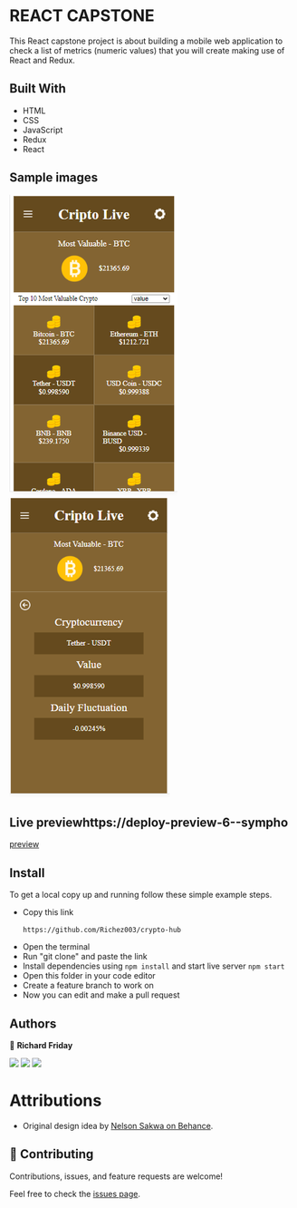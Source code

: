 # REACT CAPSTONE
This React capstone project is about building a mobile web application to check a list of metrics (numeric values) that you will create making use of React and Redux.

## Built With

- HTML
- CSS
- JavaScript
- Redux
- React
## Sample images
![screenshot](./src/images/Screenshot1.png)
![screenshot](./src/images/Screenshot2.png)



## Live previewhttps://deploy-preview-6--sympho
[preview](https://crypto-hub1111.herokuapp.com/)
## Install

To get a local copy up and running follow these simple example steps.
- Copy this link
  ```
  https://github.com/Richez003/crypto-hub
- Open the terminal
- Run "git clone" and paste the link
- Install dependencies using `npm install` and start live server `npm start`
- Open this folder in your code editor
- Create a feature branch to work on
- Now you can edit and make a pull request

## Authors

👤 **Richard Friday**

<p align="left">
<a href = "https://www.linkedin.com/in/richard-friday-54980718a/"><img src="https://img.icons8.com/fluent/48/000000/linkedin.png"/></a>
<a href = "https://twitter.com/richardfriday14"><img src="https://img.icons8.com/fluent/48/000000/twitter.png"/></a>
<a href = "https://github.com/Richez003"><img src="https://img.icons8.com/fluent/48/000000/github.png"/></a>
</p>

# Attributions

- Original design idea by [Nelson Sakwa on Behance](https://www.behance.net/sakwadesignstudio).
## 🤝 Contributing


Contributions, issues, and feature requests are welcome!

Feel free to check the [issues page](../../issues/).

